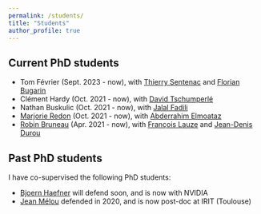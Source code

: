 ```yaml
---
permalink: /students/
title: "Students"
author_profile: true
---
```


Current PhD students
------

* Tom Février (Sept. 2023 - now), with [Thierry Sentenac](https://ica.cnrs.fr/en/author/tsentenac/) and [Florian Bugarin](https://ica.cnrs.fr/en/author/fbugarin/)
* Clément Hardy (Oct. 2021 - now), with [David Tschumperlé](https://tschumperle.users.greyc.fr/) 
* Nathan Buskulic (Oct. 2021 - now), with [Jalal Fadili](https://fadili.users.greyc.fr/) 
* [Marjorie Redon](https://redonmarjorie.github.io/) (Oct. 2021 - now), with [Abderrahim Elmoataz](https://elmoatazbill.users.greyc.fr/) 
* [Robin Bruneau](https://robinbruneau.github.io/) (Apr. 2021 - now), with [François Lauze](https://loutchoa.github.io/) and [Jean-Denis Durou](https://www.irit.fr/~Jean-Denis.Durou/)


Past PhD students
------

I have co-supervised the following PhD students: 
* [Bjoern Haefner](https://cvg.cit.tum.de/members/haefner) will defend soon, and is now with NVIDIA 
* [Jean Mélou](https://www.irit.fr/~Jean.Melou/) defended in 2020, and is now post-doc at IRIT (Toulouse)

